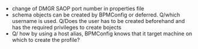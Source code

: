 * change of DMGR SAOP port number in properties file
* schema objects can be created by BPMConfig or deferred. Q/which username is used.  Q/Does the user has to be created beforehand and has the required privileges to create bojects
* Q/ how by using a host alias, BPMConfig knows that it target machine on which to create the profile?
